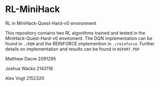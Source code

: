 # RL-MiniHack
RL in MiniHack-Quest-Hard-v0 environment

This repository contains two RL algorithms trained and tested in the MiniHack-Quest-Hard-v0 enviroment. The DQN implementation can be found in `./DQN` and the REINFORCE implemention in `./reinforce`. Further details on implementation and results can be found in `REPORT.PDF`

Matthew Dacre 2091295

Joshua Wacks 2143116

Alex Vogt 2152320

